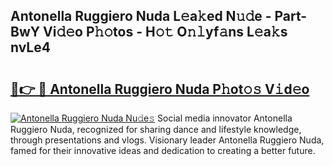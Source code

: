 ## Antonella Ruggiero Nuda L𝚎a𝚔ed N𝚞𝚍e - Part-BwY Vi𝚍𝚎o P𝚑𝚘tos - H𝚘𝚝 O𝚗𝚕yf𝚊ns L𝚎a𝚔s nvLe4

# <h2><a href="http://kf9zp4.oniu.top/?m=Antonella+Ruggiero+Nuda">🔗👉 🔴 Antonella Ruggiero Nuda P𝚑ot𝚘𝚜 V𝚒d𝚎o</a></h2>

[![Antonella Ruggiero Nuda Nu𝚍e𝚜](https://i.imgur.com/0qMVB7G.gif)](http://kf9zp4.oniu.top/?m=Antonella+Ruggiero+Nuda)
Social media innovator Antonella Ruggiero Nuda, recognized for sharing dance and lifestyle knowledge, through presentations and vlogs. Visionary leader Antonella Ruggiero Nuda, famed for their innovative ideas and dedication to creating a better future.  
